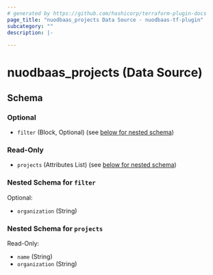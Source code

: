 ```yaml
---
# generated by https://github.com/hashicorp/terraform-plugin-docs
page_title: "nuodbaas_projects Data Source - nuodbaas-tf-plugin"
subcategory: ""
description: |-
  
---
```


# nuodbaas_projects (Data Source)





<!-- schema generated by tfplugindocs -->
## Schema

### Optional

- `filter` (Block, Optional) (see [below for nested schema](#nestedblock--filter))

### Read-Only

- `projects` (Attributes List) (see [below for nested schema](#nestedatt--projects))

<a id="nestedblock--filter"></a>
### Nested Schema for `filter`

Optional:

- `organization` (String)


<a id="nestedatt--projects"></a>
### Nested Schema for `projects`

Read-Only:

- `name` (String)
- `organization` (String)
